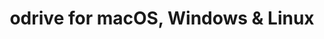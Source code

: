 ---
name: odrive
url: 'https://www.odrive.com'
category: Productivity
title: 'odrive for macOS, Windows & Linux'
key: odrive

---